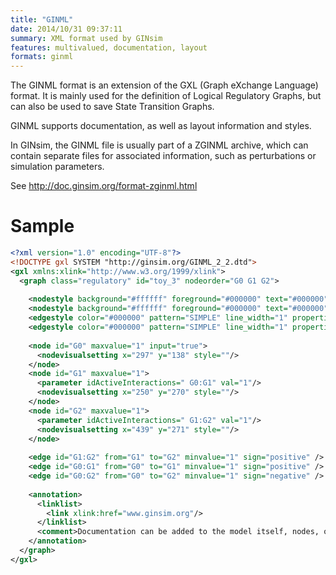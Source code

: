 ```yaml
---
title: "GINML"
date: 2014/10/31 09:37:11
summary: XML format used by GINsim
features: multivalued, documentation, layout
formats: ginml
---
```


The GINML format is an extension of the GXL (Graph eXchange Language) format.
It is mainly used for the definition of Logical Regulatory Graphs, but can also be used
to save State Transition Graphs.

GINML supports documentation, as well as layout information and styles.

In GINsim, the GINML file is usually part of a ZGINML archive, which can contain separate files
for associated information, such as perturbations or simulation parameters.

See http://doc.ginsim.org/format-zginml.html


# Sample


```xml
<?xml version="1.0" encoding="UTF-8"?>
<!DOCTYPE gxl SYSTEM "http://ginsim.org/GINML_2_2.dtd">
<gxl xmlns:xlink="http://www.w3.org/1999/xlink">
  <graph class="regulatory" id="toy_3" nodeorder="G0 G1 G2">
  
    <nodestyle background="#ffffff" foreground="#000000" text="#000000" shape="RECTANGLE" width="45" height="25"/>
    <nodestyle background="#ffffff" foreground="#000000" text="#000000" shape="RECTANGLE" width="45" height="25"/>
    <edgestyle color="#000000" pattern="SIMPLE" line_width="1" properties="positive:#00c800 negative:#c80000 dual:#0000c8"/>
    <edgestyle color="#000000" pattern="SIMPLE" line_width="1" properties="positive:#00c800 negative:#c80000 dual:#0000c8"/>
    
    <node id="G0" maxvalue="1" input="true">
      <nodevisualsetting x="297" y="138" style=""/>
    </node>
    <node id="G1" maxvalue="1">
      <parameter idActiveInteractions=" G0:G1" val="1"/>
      <nodevisualsetting x="250" y="270" style=""/>
    </node>
    <node id="G2" maxvalue="1">
      <parameter idActiveInteractions=" G1:G2" val="1"/>
      <nodevisualsetting x="439" y="271" style=""/>
    </node>
    
    <edge id="G1:G2" from="G1" to="G2" minvalue="1" sign="positive" />
    <edge id="G0:G1" from="G0" to="G1" minvalue="1" sign="positive" />
    <edge id="G0:G2" from="G0" to="G2" minvalue="1" sign="negative" />
    
    <annotation>
      <linklist>
        <link xlink:href="www.ginsim.org"/>
      </linklist>
      <comment>Documentation can be added to the model itself, nodes, or edges</comment>
    </annotation>
  </graph>
</gxl>
```


